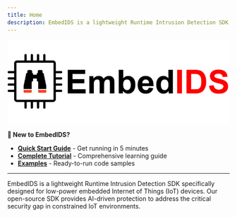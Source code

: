 ```yaml
---
title: Home 
description: EmbedIDS is a lightweight Runtime Intrusion Detection SDK specifically designed for low-power embedded Internet of Things (IoT) devices. Our open-source SDK provides AI-driven protection to address the critical security gap in constrained IoT environments.
---
```


![EmbedIDS Logo](assets/images/embedIDS_logo_text.png)

**🚀 New to EmbedIDS?** 
- **[Quick Start Guide](https://embedids.samiralavi.com/quickstart.md)** - Get running in 5 minutes
- **[Complete Tutorial](https://embedids.samiralavi.com/tutorial.md)** - Comprehensive learning guide
- **[Examples](https://github.com/samiralavi/EmbedIDS/tree/main/examples)** - Ready-to-run code samples

---

EmbedIDS is a lightweight Runtime Intrusion Detection SDK specifically designed for low-power embedded Internet of Things (IoT) devices. Our open-source SDK provides AI-driven protection to address the critical security gap in constrained IoT environments.
